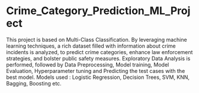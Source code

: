# Crime_Category_Prediction_ML_Project
This project is based on Multi-Class Classification.
By leveraging machine learning techniques, a rich dataset filled with information about crime incidents is analyzed, to predict crime categories, enhance law enforcement strategies, and bolster public safety measures.
Exploratory Data Analysis is performed, followed by Data Preprocessing, Model training, Model Evaluation, Hyperparameter tuning and Predicting the test cases with the best model.
Models used : Logistic Regression, Decision Trees, SVM, KNN, Bagging, Boosting etc.
